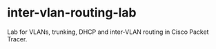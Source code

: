 # inter-vlan-routing-lab
Lab for VLANs, trunking, DHCP and inter-VLAN routing in Cisco Packet Tracer.

